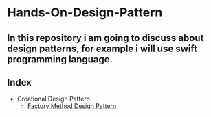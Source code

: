 # Hands-On-Design-Pattern
## In this repository i am going to discuss about design patterns, for example i will use swift programming language.

## Index
* Creational Design Pattern
    * [Factory Method Design Pattern]()

